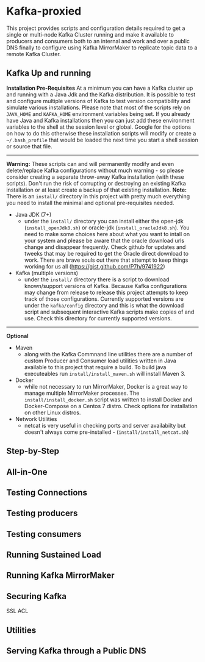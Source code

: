 # Kafka-proxied

This project provides scripts and configuration details required to get a single or multi-node Kafka Cluster running and make it available to producers and consumers both to an internal and work and over a public DNS finally to configure using Kafka MirrorMaker to replicate topic data to a remote Kafka Cluster.

## Kafka Up and running
**Installation Pre-Requisites** 
At a minimum you can have a Kafka cluster up and running with a Java Jdk and the Kafka distribution. It is possible to test and configure multiple versions of Kafka to test version compatibility and simulate various installations. Please note that most of the scripts rely on `JAVA_HOME` and `KAFKA_HOME` environment variables being set. If you already have Java and Kafka installations then you can just add these environment variables to the shell at the session level or global. Google for the options on how to do this otherwise these installation scripts will modify or create a `~/.bash_profile` that would be loaded the next time you start a shell session or source that file. 

- - -
**Warning:** These scripts can and will permanently modify and even delete/replace Kafka configurations without much warning - so please consider creating a separate throw-away Kafka installation (with these scripts). Don't run the risk of corrupting or destroying an existing Kafka installation or at least create a backup of that existing installation.
**Note:** There is an `install/` directory in this project with pretty much everything you need to install the minimal and optional pre-requisites needed.

- Java JDK (7+)
	- under the `install/` directory you can install either the open-jdk (`install_openJdk8.sh`) or oracle-jdk (`install_oracleJdk8.sh`). You need to make some choices here about what you want to intall on your system and please be aware that the oracle download urls change and disappear frequently. Check github for updates and tweeks that may be required to get the Oracle direct download to work. There are brave souls out there that attempt to keep things working for us all (https://gist.github.com/P7h/9741922) 
- Kafka (multiple versions)
	- under the `install/` directory there is a script to download known/support versions of Kafka. Because Kafka configurations may change from release to release this project attempts to keep track of those configurations. Currently supported versions are under the `kafka/config` directory and this is what the download script and subsequent interactive Kafka scripts make copies of and use. Check this directory for currently supported versions.   

- - -

**Optional**
- Maven
	- along with the Kafka Commnand line utilities there are a number of custom Producer and Consumer load utilities written in Java available to this project that require a build. To build java executeables run `install/install_maven.sh` will install Maven 3. 
- Docker
	- while not necessary to run MirrorMaker, Docker is a great way to manage multiple MirrorMaker processes. The `install/install_docker.sh` script was written to install Docker and Docker-Compose on a Centos 7 distro. Check options for installation on other Linux distros.
- Network Utilities
	- netcat is very useful in checking ports and server availabilty but doesn't always come pre-installed - (`install/install_netcat.sh`)

## Step-by-Step

## All-in-One

## Testing Connections

## Testing producers

## Testing consumers

## Running Sustained Load

## Running Kafka MirrorMaker

## Securing Kafka
SSL
ACL

## Utilities

## Serving Kafka through a Public DNS
